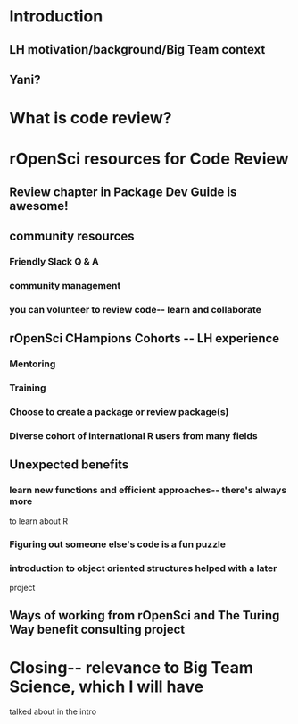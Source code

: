 # Introduction 

## LH motivation/background/Big Team context
## Yani?

# What is code review?

# rOpenSci resources for Code Review

## Review chapter in Package Dev Guide is awesome!

## community resources

### Friendly Slack Q & A
### community management
### you can volunteer to review code-- learn and collaborate

## rOpenSci CHampions Cohorts -- LH experience

### Mentoring

### Training

### Choose to create a package or review package(s)

### Diverse cohort of international R users from many fields


## Unexpected benefits
### learn new functions and efficient approaches-- there's always more
to learn about R
### Figuring out someone else's code is a fun puzzle
### introduction to object oriented structures helped with a later
project
## Ways of working from rOpenSci and The Turing Way benefit consulting project

# Closing-- relevance to Big Team Science, which I will have
talked about in the intro
